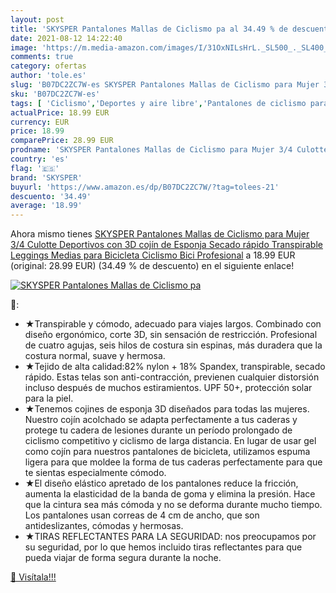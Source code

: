 ```yaml
---
layout: post
title: 'SKYSPER Pantalones Mallas de Ciclismo pa al 34.49 % de descuento'
date: 2021-08-12 14:22:40
image: 'https://m.media-amazon.com/images/I/31OxNILsHrL._SL500_._SL400_.jpg'
comments: true
category: ofertas
author: 'tole.es'
slug: 'B07DC2ZC7W-es SKYSPER Pantalones Mallas de Ciclismo para Mujer 3/4...'
sku: 'B07DC2ZC7W-es'
tags: [ 'Ciclismo','Deportes y aire libre','Pantalones de ciclismo para mujer','Partes de abajo de ciclismo para mujer','Ropa de ciclismo','Ropa de ciclismo para mujer','Ropa y equipo para deportes','bicicleta','skysper', ]
actualPrice: 18.99 EUR
currency: EUR
price: 18.99
comparePrice: 28.99 EUR
prodname: 'SKYSPER Pantalones Mallas de Ciclismo para Mujer 3/4 Culotte Deportivos con 3D cojín de Esponja Secado rápido Transpirable Leggings Medias para Bicicleta Ciclismo Bici Profesional'
country: 'es'
flag: '🇪🇸'
brand: 'SKYSPER'
buyurl: 'https://www.amazon.es/dp/B07DC2ZC7W/?tag=tolees-21'
descuento: '34.49'
average: '18.99'
---
```


Ahora mismo tienes [SKYSPER Pantalones Mallas de Ciclismo para Mujer 3/4 Culotte Deportivos con 3D cojín de Esponja Secado rápido Transpirable Leggings Medias para Bicicleta Ciclismo Bici Profesional](https://www.amazon.es/dp/B07DC2ZC7W/?tag=tolees-21) a 18.99 EUR (original: 28.99 EUR) (34.49 %  de descuento) en el siguiente enlace!

[![SKYSPER Pantalones Mallas de Ciclismo pa](https://m.media-amazon.com/images/I/31OxNILsHrL._SL500_._SL400_.jpg)](https://www.amazon.es/dp/B07DC2ZC7W/?tag=tolees-21)

🔎:

- ★Transpirable y cómodo, adecuado para viajes largos. Combinado con diseño ergonómico, corte 3D, sin sensación de restricción. Profesional de cuatro agujas, seis hilos de costura sin espinas, más duradera que la costura normal, suave y hermosa.
- ★Tejido de alta calidad:82% nylon + 18% Spandex, transpirable, secado rápido. Estas telas son anti-contracción, previenen cualquier distorsión incluso después de muchos estiramientos. UPF 50+, protección solar para la piel.
- ★Tenemos cojines de esponja 3D diseñados para todas las mujeres. Nuestro cojín acolchado se adapta perfectamente a tus caderas y protege tu cadera de lesiones durante un período prolongado de ciclismo competitivo y ciclismo de larga distancia. En lugar de usar gel como cojín para nuestros pantalones de bicicleta, utilizamos espuma ligera para que moldee la forma de tus caderas perfectamente para que te sientas especialmente cómodo.
- ★El diseño elástico apretado de los pantalones reduce la fricción, aumenta la elasticidad de la banda de goma y elimina la presión. Hace que la cintura sea más cómoda y no se deforma durante mucho tiempo. Los pantalones usan correas de 4 cm de ancho, que son antideslizantes, cómodas y hermosas.
- ★TIRAS REFLECTANTES PARA LA SEGURIDAD: nos preocupamos por su seguridad, por lo que hemos incluido tiras reflectantes para que pueda viajar de forma segura durante la noche.

[🛒 Visítala!!!](https://www.amazon.es/dp/B07DC2ZC7W/?tag=tolees-21)
